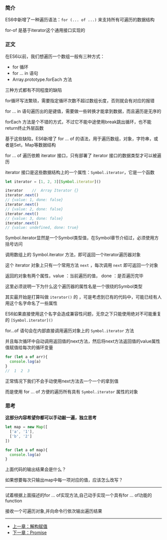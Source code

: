 ### 简介

ES6中新增了一种遍历语法：`for (... of ...)` 来支持所有可遍历的数据结构

for-of 是基于iterator这个通用接口实现的

### 正文

在ES6以前，我们想遍历一个数组一般有三种方式：

- for 循环
- for ... in 语句
- Array.prototype.forEach 方法

三种方式都有不同程度的缺陷

for循环写法繁琐，需要指定循环次数不超过数组长度，否则就会有对应的报错

for ... in 语句遍历出的是键值，需要做一些转换才能拿到数据，而且遍历是无序的

forEach 方法是个不错的方式，不过它不能中途使用break跳出循环，也不能return终止外层函数

基于这些缺陷，ES6新增了 for ... of 的语法，用于遍历数组，对象，字符串，或者是Set，Map等数据结构

for ... of 遍历依赖 iterator 接口，只有部署了 iterator 接口的数据类型才可以被遍历

iterator 接口是这些数据结构上的一个属性：`Symbol.iterator`，它是一个函数

``` javascript
let iterator = [1, 2, 3][Symbol.iterator]()

iterator    //  Array Iterator {}
iterator.next()
// {value: 1, done: false}
iterator.next()
// {value: 2, done: false}
iterator.next()
// {value: 3, done: false}
iterator.next()
// {value: undefined, done: true}
```

Symbol.iterator显然是一个Symbol类型值，在Symbol章节介绍过，必须使用方括号访问

调用数组上的 Symbol.iterator 方法，即可返回一个iterator遍历器对象

这个 iterator 对象上只有一个常用方法 `next` ，每次调用 `next` 即可返回一个对象

返回的对象有两个属性，value ：当前遍历的值， done ：是否遍历完毕

这里必须说明一下为什么这个遍历器的属性名是一个很绕的Symbol类型

其实最开始是打算叫做 `iterator()` 的 ，可是考虑到已有的代码中，可能已经有人用这个名字命名了一些属性

ES6如果直接使用这个名字会造成兼容性问题，无奈之下只能使用绝对不可能重复的 `[Symbol.iterator]()`

for...of 语句会在内部直接调用遍历对象上的 `Symbol.iterator` 方法

并且每次循环中自动调用返回值的next方法，然后将next方法返回值的value属性值赋值给每次的循环变量

``` javascript
for (let a of arr){
  console.log(a)
}
//  1  2  3
```

正常情况下我们不会手动使用next方法去一个一个的拿到值

而是使用 for ... of 方便的遍历所有具有 `Symbol.iterator` 属性的对象

### 思考
**这部分内容希望你都可以手动敲一遍，独立思考**

```javascript
let map = new Map([
  ['a', '1'],
  ['b', '2']
])

for (let a of map){
  console.log(a)
}
```

上面代码的输出结果会是什么？ 

如果想要每次只输出map中每一项对应的值，应该怎么改写？

---

试着根据上面描述的for ... of实现方法,自己动手实现一个具有for ... of功能的function

接收一个可遍历对象,并向命令行依次输出遍历结果

---

- [上一章：解构赋值](destructuring.md)
- [下一章：Promise](promise.md)


